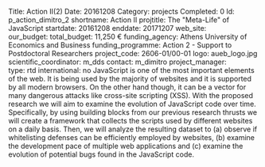 Title: Action II(2)
Date:  20161208
Category: projects
Completed: 0
Id: p_action_dimitro_2
shortname: Action II
projtitle: The "Meta-Life" of JavaScript
startdate: 20161208
enddate: 20171207
web_site:  
our_budget:
total_budget: 11,250 €
funding_agency: Athens University of Economics and Business
funding_programme: Action 2 - Support to Postdoctoral Researchers
project_code: 2606-01/00-01
logo: aueb_logo.jpg  
scientific_coordinator: m_dds
contact: m_dimitro
project_manager:  
type: rtd
international: no
JavaScript is one of the most important elements of the web. It is being used by the majority of websites and it is supported by all modern browsers. On the other hand though, it can be a vector for many dangerous attacks like cross-site scripting (XSS). With the proposed research we will aim to examine the evolution of JavaScript code over time. Specifically, by using building blocks from our previous research thrusts we will create a framework that collects the scripts used by different websites on a daily basis. Then, we will analyze the resulting dataset to (a) observe if whitelisting defenses can be efficiently employed by websites, (b) examine the development pace of multiple web applications and (c) examine the evolution of potential bugs found in the JavaScript code.
